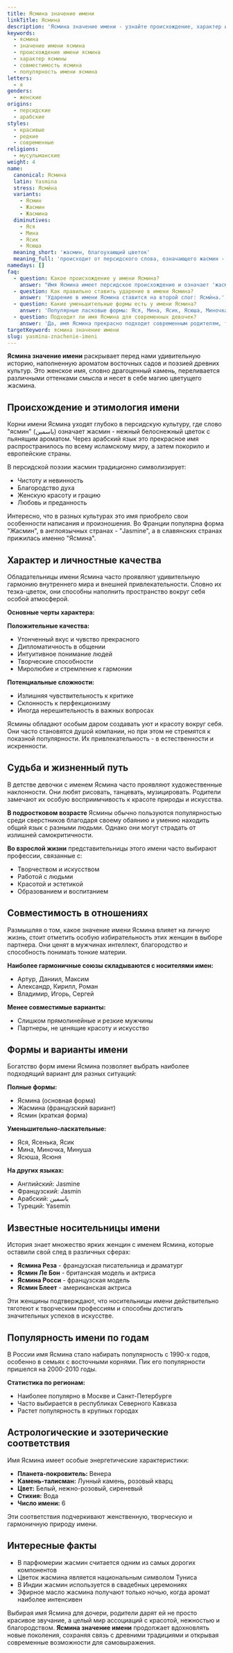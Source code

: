 ```yaml
---
title: Ясмина значение имени
linkTitle: Ясмина
description: 'Ясмина значение имени - узнайте происхождение, характер и судьбу обладательниц этого прекрасного имени. Полная характеристика имени Ясмина.'
keywords:
  - ясмина
  - значение имени ясмина
  - происхождение имени ясмина
  - характер ясмины
  - совместимость ясмина
  - популярность имени ясмина
letters:
  - я
genders:
  - женские
origins:
  - персидские
  - арабские
styles:
  - красивые
  - редкие
  - современные
religions:
  - мусульманские
weight: 4
name:
  canonical: Ясмина
  latin: Yasmina
  stress: Ясми́на
  variants:
    - Ясмин
    - Жасмин
    - Жасмина
  diminutives:
    - Яся
    - Мина
    - Ясик
    - Ясюша
  meaning_short: 'жасмин, благоухающий цветок'
  meaning_full: 'происходит от персидского слова, означающего жасмин - символ красоты, нежности и благородства'
namedays: []
faq:
  - question: Какое происхождение у имени Ясмина?
    answer: "Имя Ясмина имеет персидское происхождение и означает 'жасмин' - ароматный белый цветок, символизирующий чистоту и красоту."
  - question: Как правильно ставить ударение в имени Ясмина?
    answer: 'Ударение в имени Ясмина ставится на второй слог: Ясми́на.'
  - question: Какие уменьшительные формы есть у имени Ясмина?
    answer: 'Популярные ласковые формы: Яся, Мина, Ясик, Ясюша, Миночка.'
  - question: Подходит ли имя Ясмина для современных девочек?
    answer: 'Да, имя Ясмина прекрасно подходит современным родителям, так как звучит красиво, имеет приятное значение и легко произносится.'
targetKeyword: ясмина значение имени
slug: yasmina-znachenie-imeni
---
```


**Ясмина значение имени** раскрывает перед нами удивительную историю, наполненную ароматом восточных садов и поэзией древних культур. Это женское имя, словно драгоценный камень, переливается различными оттенками смысла и несет в себе магию цветущего жасмина.

## Происхождение и этимология имени

Корни имени Ясмина уходят глубоко в персидскую культуру, где слово "ясмин" (یاسمین) означает жасмин - нежный белоснежный цветок с пьянящим ароматом. Через арабский язык это прекрасное имя распространилось по всему исламскому миру, а затем покорило и европейские страны.

В персидской поэзии жасмин традиционно символизирует:

- Чистоту и невинность
- Благородство духа
- Женскую красоту и грацию
- Любовь и преданность

Интересно, что в разных культурах это имя приобрело свои особенности написания и произношения. Во Франции популярна форма "Жасмин", в англоязычных странах - "Jasmine", а в славянских странах прижилась именно "Ясмина".

## Характер и личностные качества

Обладательницы имени Ясмина часто проявляют удивительную гармонию внутреннего мира и внешней привлекательности. Словно их тезка-цветок, они способны наполнить пространство вокруг себя особой атмосферой.

**Основные черты характера:**

**Положительные качества:**

- Утонченный вкус и чувство прекрасного
- Дипломатичность в общении
- Интуитивное понимание людей
- Творческие способности
- Миролюбие и стремление к гармонии

**Потенциальные сложности:**

- Излишняя чувствительность к критике
- Склонность к перфекционизму
- Иногда нерешительность в важных вопросах

Ясмины обладают особым даром создавать уют и красоту вокруг себя. Они часто становятся душой компании, но при этом не стремятся к показной популярности. Их привлекательность - в естественности и искренности.

## Судьба и жизненный путь

В детстве девочки с именем Ясмина часто проявляют художественные наклонности. Они любят рисовать, танцевать, музицировать. Родители замечают их особую восприимчивость к красоте природы и искусства.

**В подростковом возрасте** Ясмины обычно пользуются популярностью среди сверстников благодаря своему обаянию и умению находить общий язык с разными людьми. Однако они могут страдать от излишней самокритичности.

**Во взрослой жизни** представительницы этого имени часто выбирают профессии, связанные с:

- Творчеством и искусством
- Работой с людьми
- Красотой и эстетикой
- Образованием и воспитанием

## Совместимость в отношениях

Размышляя о том, какое значение имени Ясмина влияет на личную жизнь, стоит отметить особую избирательность этих женщин в выборе партнера. Они ценят в мужчинах интеллект, благородство и способность понимать тонкие материи.

**Наиболее гармоничные союзы складываются с носителями имен:**

- Артур, Даниил, Максим
- Александр, Кирилл, Роман
- Владимир, Игорь, Сергей

**Менее совместимые варианты:**

- Слишком прямолинейные и резкие мужчины
- Партнеры, не ценящие красоту и искусство

## Формы и варианты имени

Богатство форм имени Ясмина позволяет выбрать наиболее подходящий вариант для разных ситуаций:

**Полные формы:**

- Ясмина (основная форма)
- Жасмина (французский вариант)
- Ясмин (краткая форма)

**Уменьшительно-ласкательные:**

- Яся, Ясенька, Ясик
- Мина, Миночка, Минуша
- Ясюша, Ясюня

**На других языках:**

- Английский: Jasmine
- Французский: Jasmin
- Арабский: ياسمين
- Туреций: Yasemin

## Известные носительницы имени

История знает множество ярких женщин с именем Ясмина, которые оставили свой след в различных сферах:

- **Ясмина Реза** - французская писательница и драматург
- **Ясмин Ле Бон** - британская модель и актриса
- **Ясмина Росси** - французская модель
- **Ясмин Блеет** - американская актриса

Эти женщины подтверждают, что носительницы имени действительно тяготеют к творческим профессиям и способны достигать значительных успехов в искусстве.

## Популярность имени по годам

В России имя Ясмина стало набирать популярность с 1990-х годов, особенно в семьях с восточными корнями. Пик его популярности пришелся на 2000-2010 годы.

**Статистика по регионам:**

- Наиболее популярно в Москве и Санкт-Петербурге
- Часто выбирается в республиках Северного Кавказа
- Растет популярность в крупных городах

## Астрологические и эзотерические соответствия

Имя Ясмина имеет особые энергетические характеристики:

- **Планета-покровитель:** Венера
- **Камень-талисман:** Лунный камень, розовый кварц
- **Цвет:** Белый, нежно-розовый, сиреневый
- **Стихия:** Вода
- **Число имени:** 6

Эти соответствия подчеркивают женственную, творческую и гармоничную природу имени.

## Интересные факты

- В парфюмерии жасмин считается одним из самых дорогих компонентов
- Цветок жасмина является национальным символом Туниса
- В Индии жасмин используется в свадебных церемониях
- Эфирное масло жасмина получают только ночью, когда аромат наиболее интенсивен

Выбирая имя Ясмина для дочери, родители дарят ей не просто красивое звучание, а целый мир ассоциаций с красотой, нежностью и благородством. **Ясмина значение имени** продолжает вдохновлять новые поколения, сохраняя связь с древними традициями и открывая современные возможности для самовыражения.
